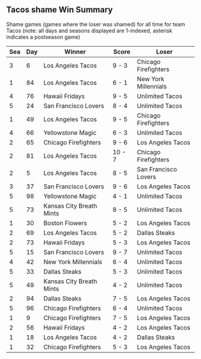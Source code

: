 ## Tacos shame Win Summary



Shame games (games where the loser was shamed) for all time for team Tacos (note: all days and seasons displayed are 1-indexed, asterisk indicates a postseason game)


| Sea | Day | Winner | Score | Loser | 
| ------ |------ |------ |------ |------ |
| 3 | 6 | Los Angeles Tacos | 9 - 3 | Chicago Firefighters | 
| 1 | 84 | Los Angeles Tacos | 6 - 1 | New York Millennials | 
| 4 | 76 | Hawaii Fridays | 9 - 5 | Unlimited Tacos | 
| 5 | 24 | San Francisco Lovers | 8 - 4 | Unlimited Tacos | 
| 1 | 49 | Los Angeles Tacos | 9 - 5 | Chicago Firefighters | 
| 4 | 66 | Yellowstone Magic | 6 - 3 | Unlimited Tacos | 
| 2 | 65 | Chicago Firefighters | 9 - 6 | Los Angeles Tacos | 
| 2 | 81 | Los Angeles Tacos | 10 - 7 | Chicago Firefighters | 
| 2 | 5 | Los Angeles Tacos | 8 - 5 | San Francisco Lovers | 
| 3 | 37 | San Francisco Lovers | 9 - 6 | Los Angeles Tacos | 
| 5 | 98 | Yellowstone Magic | 4 - 1 | Unlimited Tacos | 
| 5 | 73 | Kansas City Breath Mints | 8 - 5 | Unlimited Tacos | 
| 1 | 30 | Boston Flowers | 5 - 2 | Los Angeles Tacos | 
| 2 | 69 | Los Angeles Tacos | 5 - 2 | Dallas Steaks | 
| 2 | 73 | Hawaii Fridays | 5 - 3 | Los Angeles Tacos | 
| 5 | 15 | San Francisco Lovers | 9 - 7 | Unlimited Tacos | 
| 4 | 42 | New York Millennials | 6 - 4 | Unlimited Tacos | 
| 5 | 33 | Dallas Steaks | 5 - 3 | Unlimited Tacos | 
| 5 | 49 | Kansas City Breath Mints | 4 - 2 | Unlimited Tacos | 
| 2 | 94 | Dallas Steaks | 7 - 5 | Los Angeles Tacos | 
| 5 | 96 | Chicago Firefighters | 6 - 4 | Unlimited Tacos | 
| 1 | 9 | Chicago Firefighters | 7 - 5 | Los Angeles Tacos | 
| 2 | 56 | Hawaii Fridays | 4 - 2 | Los Angeles Tacos | 
| 1 | 18 | Los Angeles Tacos | 4 - 2 | Dallas Steaks | 
| 1 | 32 | Chicago Firefighters | 5 - 3 | Los Angeles Tacos | 



